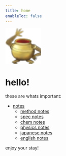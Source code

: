 ```yaml
---
title: home
enableToc: false
---
```

![](notes/images/Pasted%20image%2020230228195052.png)
# hello!
these are whats important:
- [notes](notes/notes.md)
	- [method notes](notes/subsections/methods.md)
	- [spec notes](notes/subsections/spec.md)
	- [chem notes](notes/subsections/chem.md)
	- [physics notes](notes/subsections/phys.md)
	- [japanese notes](notes/subsections/jap.md)
	- [english notes](notes/subsections/eng.md)

enjoy your stay!